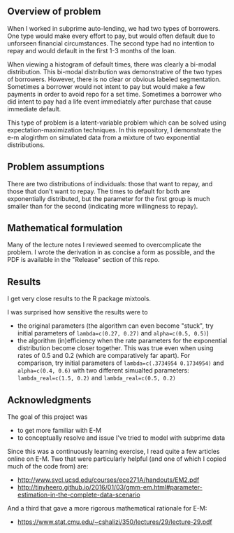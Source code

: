 ## Overview of problem

When I worked in subprime auto-lending, we had two types of borrowers.  One type would make every effort to pay, but would often default due to unforseen financial circumstances.  The second type had no intention to repay and would default in the first 1-3 months of the loan.  

When viewing a histogram of default times, there was clearly a bi-modal distribution.  This bi-modal distribution was demonstrative of the two types of borrowers.  However, there is no clear or obvious labeled segmentation.  Sometimes a borrower would not intent to pay but would make a few payments in order to avoid repo for a set time.  Sometimes a borrower who did intent to pay had a life event immediately after purchase that cause immediate default.

This type of problem is a latent-variable problem which can be solved using expectation-maximization techniques.  In this repository, I demonstrate the e-m alogirthm on simulated data from a mixture of two exponential distributions.  

## Problem assumptions

There are two distributions of individuals: those that want to repay, and those that don't want to repay.  The times to default for both are exponentially distributed, but the parameter for the first group is much smaller than for the second (indicating more willingness to repay).  

## Mathematical formulation

Many of the lecture notes I reviewed seemed to overcomplicate the problem.  I wrote the derivation in as concise a form as possible, and the PDF is available in the "Release" section of this repo. 

## Results

I get very close results to the R package mixtools.  

I was surprised how sensitive the results were to 
* the original parameters (the algorithm can even become "stuck", try initial parameters of `lambda=c(0.27, 0.27)` and `alpha=c(0.5, 0.5)`)
* the algorithm (in)efficiency when the rate parameters for the exponential distribution become closer together.  This was true even when using rates of 0.5 and 0.2 (which are comparatively far apart).  For comparison, try initial parameters of `lambda=c(.3734954 0.1734954)` and `alpha=c(0.4, 0.6)` with two different simualted parameters: `lambda_real=c(1.5, 0.2)` and `lambda_real=c(0.5, 0.2)`

## Acknowledgments

The goal of this project was 
* to get more familiar with E-M
* to conceptually resolve and issue I've tried to model with subprime data

Since this was a continuously learning exercise, I read quite a few articles online on E-M.  Two that were particularly helpful (and one of which I copied much of the code from) are:
* http://www.svcl.ucsd.edu/courses/ece271A/handouts/EM2.pdf
* http://tinyheero.github.io/2016/01/03/gmm-em.html#parameter-estimation-in-the-complete-data-scenario

And a third that gave a more rigorous mathematical rationale for E-M:
* https://www.stat.cmu.edu/~cshalizi/350/lectures/29/lecture-29.pdf